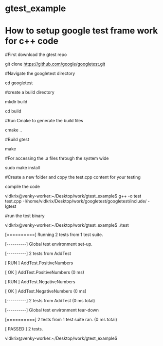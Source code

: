 # gtest_example

# How to setup google test frame work for c++ code

#First download the gtest repo

git clone https://github.com/google/googletest.git


#Navigate the googletest directory

cd googletest

#create a build  directory

mkdir build

cd build


#Run  Cmake to generate the build files

cmake ..

#Build gtest

make


#For accessing the .a files through the system wide

sudo make install

#Create a new folder and copy the test.cpp content for your testing

compile the code

vidkrix@venky-worker:~/Desktop/work/gtest_example$ g++ -o test test.cpp -I/home/vidkrix/Desktop/work/googletest/googletest/include/ -lgtest

#run the test binary

vidkrix@venky-worker:~/Desktop/work/gtest_example$ ./test

[==========] Running 2 tests from 1 test suite.

[----------] Global test environment set-up.

[----------] 2 tests from AddTest

[ RUN      ] AddTest.PositiveNumbers

[       OK ] AddTest.PositiveNumbers (0 ms)

[ RUN      ] AddTest.NegativeNumbers

[       OK ] AddTest.NegativeNumbers (0 ms)

[----------] 2 tests from AddTest (0 ms total)

[----------] Global test environment tear-down

[==========] 2 tests from 1 test suite ran. (0 ms total)

[  PASSED  ] 2 tests.

vidkrix@venky-worker:~/Desktop/work/gtest_example$